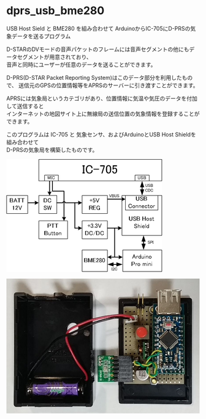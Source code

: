 # dprs_usb_bme280
USB Host Sield と BME280 を組み合わせて ArduinoからIC-705にD-PRSの気象データを送るプログラム

D-STARのDVモードの音声パケットのフレームには音声セグメントの他にもデータセグメントが用意されており、  
音声と同時にユーザーが任意のデータを送ることができます。

D-PRS(D-STAR Packet Reporting System)はこのデータ部分を利用したもので、
送信元のGPSの位置情報等をAPRSのサーバーに引き渡すことができます。  

APRSには気象局というカテゴリがあり、位置情報に気温や気圧のデータを付加して送信すると  
インターネットの地図サイト上に無線局の送信位置の気象情報を登録することができます。  

このプログラムは IC-705 と 気象センサ、およびArduinoとUSB Host Shieldを組み合わせて  
D-PRSの気象局を構築したものです。  

![](https://github.com/7m4mon/dprs_usb_bme280/blob/main/dprs_bme280_block_sch.png)

![](https://github.com/7m4mon/dprs_usb_bme280/blob/main/dprs_bme280_inside.jpg)
